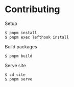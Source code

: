 # Contributing

Setup

```
$ pnpm install
$ pnpm exec lefthook install
```

Build packages

```
$ pnpm build
```

Serve site

```
$ cd site
$ pnpm serve
```
